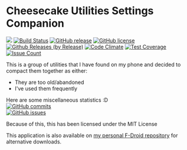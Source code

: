# Cheesecake Utilities Settings Companion
[![](https://github.com/itachi1706/CheesecakeUtilities-SettingsCompanion/workflows/Android%20CI/badge.svg)](https://github.com/itachi1706/CheesecakeUtilities-SettingsCompanion/actions) [![Build Status](https://travis-ci.org/itachi1706/CheesecakeUtilities-SettingsCompanion.svg?branch=master)](https://travis-ci.org/itachi1706/CheesecakeUtilities-SettingsCompanion) [![GitHub release](https://img.shields.io/github/release/itachi1706/CheesecakeUtilities-SettingsCompanion.svg)](https://github.com/itachi1706/CheesecakeUtilities-SettingsCompanion/releases) [![GitHub license](https://img.shields.io/github/license/itachi1706/CheesecakeUtilities-SettingsCompanion.svg)](https://github.com/itachi1706/CheesecakeUtilities-SettingsCompanion/blob/master/LICENSE) [![Github Releases (by Release)](https://img.shields.io/github/downloads/itachi1706/CheesecakeUtilities-SettingsCompanion/latest/total.svg)](https://github.com/itachi1706/CheesecakeUtilities-SettingsCompanion/releases) [![Code Climate](https://codeclimate.com/github/itachi1706/CheesecakeUtilities-SettingsCompanion/badges/gpa.svg)](https://codeclimate.com/github/itachi1706/CheesecakeUtilities-SettingsCompanion) [![Test Coverage](https://codeclimate.com/github/itachi1706/CheesecakeUtilities-SettingsCompanion/badges/coverage.svg)](https://codeclimate.com/github/itachi1706/CheesecakeUtilities-SettingsCompanion/coverage) [![Issue Count](https://codeclimate.com/github/itachi1706/CheesecakeUtilities-SettingsCompanion/badges/issue_count.svg)](https://codeclimate.com/github/itachi1706/CheesecakeUtilities-SettingsCompanion)

This is a group of utilities that I have found on my phone and decided to compact them together as either:
- They are too old/abandoned
- I've used them frequently

Here are some miscellaneous statistics :D  
[![GitHub commits](https://img.shields.io/github/commits-since/itachi1706/CheesecakeUtilities/1.0.svg)](https://github.com/itachi1706/CheesecakeUtilities/commits/master)  
[![GitHub issues](https://img.shields.io/github/issues/itachi1706/CheesecakeUtilities.svg)](https://github.com/itachi1706/CheesecakeUtilities/issues)
 

Because of this, this has been licensed under the MIT License

This application is also available on [my personal F-Droid repository](https://fdroid.itachi1706.com/) for alternative downloads.
